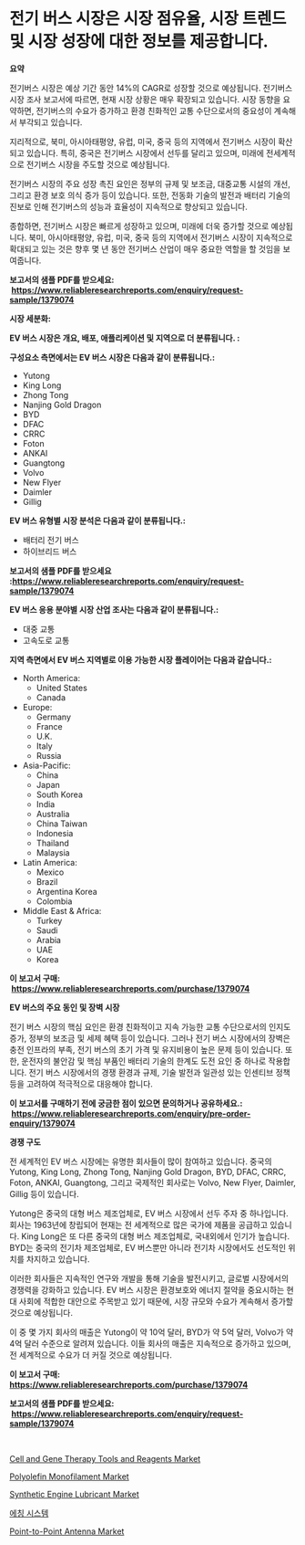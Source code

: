 <p><h1>전기 버스 시장은 시장 점유율, 시장 트렌드 및 시장 성장에 대한 정보를 제공합니다.</h1></p><p><strong>요약</strong></p>
<p><p>전기버스 시장은 예상 기간 동안 14%의 CAGR로 성장할 것으로 예상됩니다. 전기버스 시장 조사 보고서에 따르면, 현재 시장 상황은 매우 확장되고 있습니다. 시장 동향을 요약하면, 전기버스의 수요가 증가하고 환경 친화적인 교통 수단으로서의 중요성이 계속해서 부각되고 있습니다.</p><p>지리적으로, 북미, 아시아태평양, 유럽, 미국, 중국 등의 지역에서 전기버스 시장이 확산되고 있습니다. 특히, 중국은 전기버스 시장에서 선두를 달리고 있으며, 미래에 전세계적으로 전기버스 시장을 주도할 것으로 예상됩니다.</p><p>전기버스 시장의 주요 성장 촉진 요인은 정부의 규제 및 보조금, 대중교통 시설의 개선, 그리고 환경 보호 의식 증가 등이 있습니다. 또한, 전동화 기술의 발전과 배터리 기술의 진보로 인해 전기버스의 성능과 효율성이 지속적으로 향상되고 있습니다.</p><p>종합하면, 전기버스 시장은 빠르게 성장하고 있으며, 미래에 더욱 증가할 것으로 예상됩니다. 북미, 아시아태평양, 유럽, 미국, 중국 등의 지역에서 전기버스 시장이 지속적으로 확대되고 있는 것은 향후 몇 년 동안 전기버스 산업이 매우 중요한 역할을 할 것임을 보여줍니다.</p></p>
<p><strong>보고서의 샘플 PDF를 받으세요: &nbsp;<a href="https://www.reliableresearchreports.com/enquiry/request-sample/1379074">https://www.reliableresearchreports.com/enquiry/request-sample/1379074</a></strong></p>
<p><strong>시장 세분화:</strong></p>
<p><strong> EV 버스 시장은 개요, 배포, 애플리케이션 및 지역으로 더 분류됩니다. :</strong></p>
<p><strong>구성요소 측면에서는 EV 버스 시장은 다음과 같이 분류됩니다.:</strong></p>
<p><ul><li>Yutong</li><li>King Long</li><li>Zhong Tong</li><li>Nanjing Gold Dragon</li><li>BYD</li><li>DFAC</li><li>CRRC</li><li>Foton</li><li>ANKAI</li><li>Guangtong</li><li>Volvo</li><li>New Flyer</li><li>Daimler</li><li>Gillig</li></ul></p>
<p><strong> EV 버스 유형별 시장 분석은 다음과 같이 분류됩니다.:</strong></p>
<p><ul><li>배터리 전기 버스</li><li>하이브리드 버스</li></ul></p>
<p><strong>보고서의 샘플 PDF를 받으세요 :<a href="https://www.reliableresearchreports.com/enquiry/request-sample/1379074">https://www.reliableresearchreports.com/enquiry/request-sample/1379074</a></strong></p>
<p><strong> EV 버스 응용 분야별 시장 산업 조사는 다음과 같이 분류됩니다.:</strong></p>
<p><ul><li>대중 교통</li><li>고속도로 교통</li></ul></p>
<p><strong>지역 측면에서 EV 버스 지역별로 이용 가능한 시장 플레이어는 다음과 같습니다.:</strong></p>
<p><ul>
    <li>
        North America:
        <ul>
            <li>United States</li>
            <li>Canada</li>
        </ul>
    </li>
    <li>
        Europe:
        <ul>
            <li>Germany</li>
            <li>France</li>
            <li>U.K.</li>
            <li>Italy</li>
            <li>Russia</li>
        </ul>
    </li>
    <li>
        Asia-Pacific:
        <ul>
            <li>China</li>
            <li>Japan</li>
            <li>South Korea</li>
            <li>India</li>
            <li>Australia</li>
            <li>China Taiwan</li>
            <li>Indonesia</li>
            <li>Thailand</li>
            <li>Malaysia</li>
        </ul>
    </li>
    <li>
        Latin America:
        <ul>
            <li>Mexico</li>
            <li>Brazil</li>
            <li>Argentina Korea</li>
            <li>Colombia</li>
        </ul>
    </li>
    <li>
        Middle East & Africa:
        <ul>
            <li>Turkey</li>
            <li>Saudi</li>
            <li>Arabia</li>
            <li>UAE</li>
            <li>Korea</li>
        </ul>
    </li>
    </ul></p>
<p><strong>이 보고서 구매: &nbsp;<a href="https://www.reliableresearchreports.com/purchase/1379074">https://www.reliableresearchreports.com/purchase/1379074</a></strong></p>
<p><strong>EV 버스의 주요 동인 및 장벽 시장</strong></p>
<p><p>전기 버스 시장의 핵심 요인은 환경 친화적이고 지속 가능한 교통 수단으로서의 인지도 증가, 정부의 보조금 및 세제 혜택 등이 있습니다. 그러나 전기 버스 시장에서의 장벽은 충전 인프라의 부족, 전기 버스의 초기 가격 및 유지비용이 높은 문제 등이 있습니다. 또한, 운전자의 불안감 및 핵심 부품인 배터리 기술의 한계도 도전 요인 중 하나로 작용합니다. 전기 버스 시장에서의 경쟁 환경과 규제, 기술 발전과 일관성 있는 인센티브 정책 등을 고려하여 적극적으로 대응해야 합니다.</p></p>
<p><strong>이 보고서를 구매하기 전에 궁금한 점이 있으면 문의하거나 공유하세요.: &nbsp;<a href="https://www.reliableresearchreports.com/enquiry/pre-order-enquiry/1379074">https://www.reliableresearchreports.com/enquiry/pre-order-enquiry/1379074</a></strong></p>
<p><strong>경쟁 구도</strong></p>
<p><p>전 세계적인 EV 버스 시장에는 유명한 회사들이 많이 참여하고 있습니다. 중국의 Yutong, King Long, Zhong Tong, Nanjing Gold Dragon, BYD, DFAC, CRRC, Foton, ANKAI, Guangtong, 그리고 국제적인 회사로는 Volvo, New Flyer, Daimler, Gillig 등이 있습니다.</p><p>Yutong은 중국의 대형 버스 제조업체로, EV 버스 시장에서 선두 주자 중 하나입니다. 회사는 1963년에 창립되어 현재는 전 세계적으로 많은 국가에 제품을 공급하고 있습니다. King Long은 또 다른 중국의 대형 버스 제조업체로, 국내외에서 인기가 높습니다. BYD는 중국의 전기차 제조업체로, EV 버스뿐만 아니라 전기차 시장에서도 선도적인 위치를 차지하고 있습니다.</p><p>이러한 회사들은 지속적인 연구와 개발을 통해 기술을 발전시키고, 글로벌 시장에서의 경쟁력을 강화하고 있습니다. EV 버스 시장은 환경보호와 에너지 절약을 중요시하는 현대 사회에 적합한 대안으로 주목받고 있기 때문에, 시장 규모와 수요가 계속해서 증가할 것으로 예상됩니다.</p><p>이 중 몇 가지 회사의 매출은 Yutong이 약 10억 달러, BYD가 약 5억 달러, Volvo가 약 4억 달러 수준으로 알려져 있습니다. 이들 회사의 매출은 지속적으로 증가하고 있으며, 전 세계적으로 수요가 더 커질 것으로 예상됩니다.</p></p>
<p><strong>이 보고서 구매: &nbsp; <a href="https://www.reliableresearchreports.com/purchase/1379074">https://www.reliableresearchreports.com/purchase/1379074</a></strong></p>
<p><strong>보고서의 샘플 PDF를 받으세요: &nbsp;<a href="https://www.reliableresearchreports.com/enquiry/request-sample/1379074">https://www.reliableresearchreports.com/enquiry/request-sample/1379074</a></strong><strong></strong></p>
<p>&nbsp;</p>
<p><p><a href="https://issuu.com/reportprime-2/docs/cell-and-gene-therapy-tools-and-reagents-market-si">Cell and Gene Therapy Tools and Reagents Market</a></p><p><a href="https://github.com/Paul14Anderson63/Market-Research-Report-List-3/blob/main/polyolefin-monofilament-market.md">Polyolefin Monofilament Market</a></p><p><a href="https://github.com/mabutironaldo/Market-Research-Report-List-3/blob/main/synthetic-engine-lubricant-market.md">Synthetic Engine Lubricant Market</a></p><p><a href="https://github.com/hxzi07639916/Market-Research-Report-List-1/blob/main/1014586980.md">에칭 시스템</a></p><p><a href="https://issuu.com/reportprime-2/docs/point-to-point-antenna-market-size-2030.pptx">Point-to-Point Antenna Market</a></p></p>